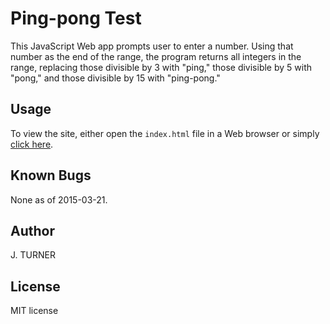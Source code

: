 Ping-pong Test
============

This JavaScript Web app prompts user to enter a number. Using that number as the end of the range, the program returns all integers in the range, replacing those divisible by 3 with "ping," those divisible by 5 with "pong," and those divisible by 15 with "ping-pong."


Usage
-----

To view the site, either open the `index.html` file
in a Web browser or simply [click here](http://htmlpreview.github.com/?https://github.com/j6turner/ping-pong).


Known Bugs
-----

None as of 2015-03-21.


Author
-----

J. TURNER


License
-------

MIT license
